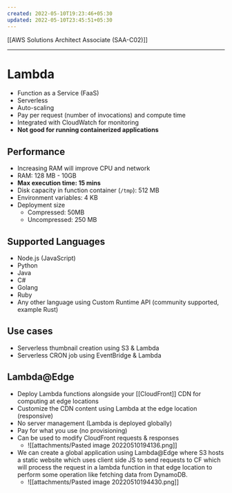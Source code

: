```yaml
---
created: 2022-05-10T19:23:46+05:30
updated: 2022-05-10T23:45:51+05:30
---
```

[[AWS Solutions Architect Associate (SAA-C02)]]

---
# Lambda
- Function as a  Service (FaaS)
- Serverless
- Auto-scaling
- Pay per request (number of invocations) and compute time
- Integrated with CloudWatch for monitoring
- **Not good for running containerized applications**

## Performance
- Increasing RAM will improve CPU and network
- RAM: 128 MB - 10GB
- **Max execution time: 15 mins**
- Disk capacity in function container (`/tmp`): 512 MB
- Environment variables: 4 KB
- Deployment size
	- Compressed: 50MB
	- Uncompressed: 250 MB

## Supported Languages
-   Node.js (JavaScript)
-   Python
-   Java
-   C#
-   Golang
-   Ruby
-   Any other language using Custom Runtime API (community supported, example Rust)

## Use cases
- Serverless thumbnail creation using S3 & Lambda
- Serverless CRON job using EventBridge & Lambda

## Lambda@Edge
-   Deploy Lambda functions alongside your [[CloudFront]] CDN for computing at edge locations
-   Customize the CDN content using Lambda at the edge location (responsive)
-   No server management (Lambda is deployed globally)
-   Pay for what you use (no provisioning)
-   Can be used to modify CloudFront requests & responses
	- ![[attachments/Pasted image 20220510194136.png]]
- We can create a global application using Lambda@Edge where S3 hosts a static website which uses client side JS to send requests to CF which will process the request in a lambda function in that edge location to perform some operation like fetching data from DynamoDB.
	- ![[attachments/Pasted image 20220510194430.png]]